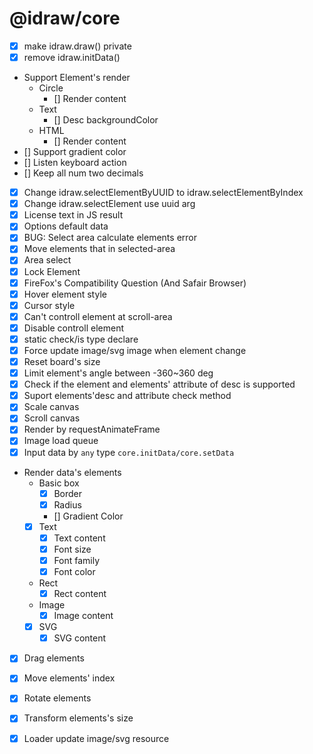 # @idraw/core

* [x] make idraw.draw() private
* [x] remove idraw.initData()
* Support Element's render
  * Circle
    * [] Render content
  * Text
    * [] Desc backgroundColor
  * HTML
    * [] Render content
* [] Support gradient color
* [] Listen keyboard action
* [] Keep all num two decimals
* [x] Change idraw.selectElementByUUID to idraw.selectElementByIndex
* [x] Change idraw.selectElement use uuid arg
* [x] License text in JS result
* [x] Options default data
* [x] BUG: Select area calculate elements error
* [x] Move elements that in selected-area
* [x] Area select
* [x] Lock Element
* [x] FireFox's Compatibility Question (And Safair Browser) 
* [x] Hover element style
* [x] Cursor style
* [x] Can't controll element at scroll-area
* [x] Disable controll element
* [x] static check/is type declare
* [x] Force update image/svg image when element change
* [x] Reset board's size
* [x] Limit element's angle between -360~360 deg
* [x] Check if the element and elements' attribute of desc is supported
* [x] Suport elements'desc and attribute check method
* [x] Scale canvas
* [x] Scroll canvas
* [x] Render by requestAnimateFrame
* [x] Image load queue
* [x] Input data by `any` type `core.initData/core.setData`
* Render data's elements
  * Basic box
    * [x] Border
    * [x] Radius
    * [] Gradient Color
  * [x] Text
    * [x] Text content
    * [x] Font size
    * [x] Font family
    * [x] Font color
  * Rect
    * [x] Rect content
  * Image
    * [x] Image content
  * [x] SVG
    * [x] SVG content
* [x] Drag elements
* [x] Move elements' index
* [x] Rotate elements
* [x] Transform elements's size
* [X] Loader update image/svg resource

